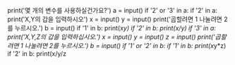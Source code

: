 print('몇 개의 변수를 사용하실건가요?')
a = input()
if '2' or '3' in a:
	if '2' in a:
		print('X,Y의 갑을 입력하시오')
		x = input()
		y = input()
		print('곱할려면 1 나눌려면 2를 누르시오.')
		b = input()
		if '1' in b:
			print(x*y)
		if '2' in b:
			print(x/y)
	if '3' in a:
		print('X,Y,Z의 갑을 입력하십시오.')
		x = input()
		y = input()
		z = input()
		print('곱할려면 1 나눌려면 2를 누르시오.')
		b = input()
		if '1' or '2' in b:
			if '1' in b:
				print(x*y*z)
			if '2' in b:
				print(x/y/z